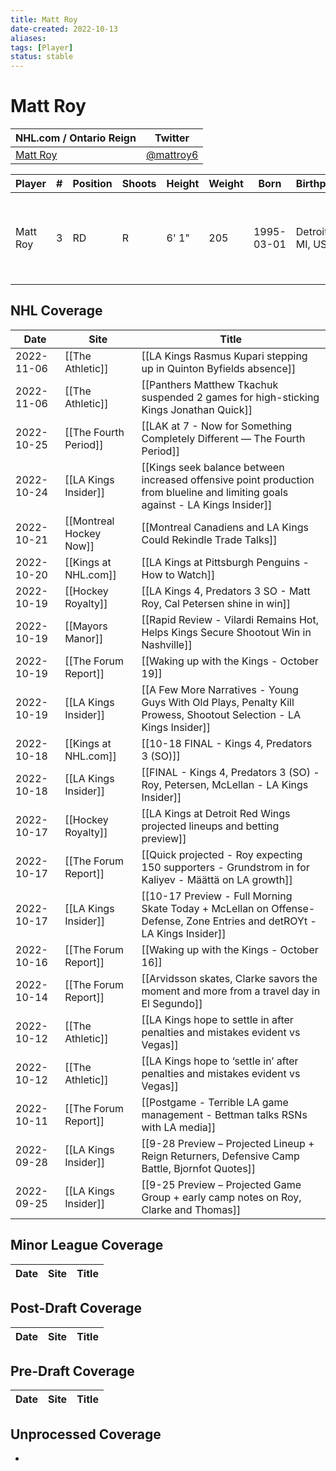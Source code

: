```yaml
---
title: Matt Roy
date-created: 2022-10-13
aliases: 
tags: [Player]
status: stable
---
```


# Matt Roy

NHL.com / Ontario Reign | Twitter
-|-
[Matt Roy](https://www.nhl.com/player/matt-roy-8478911) | [@mattroy6](https://twitter.com/mattroy6)

Player | \# | Position | Shoots | Height | Weight | Born | Birthplace | Draft 
-|-|-|-|-|-|-|-|-
Matt Roy | 3 | RD | R | 6' 1" | 205 | 1995-03-01 | Detroit, MI, USA | 2015 LAK, 7th rd, 13th pk (194th overall)




## NHL  Coverage
| Date       | Site                    | Title                                                                                                                           |
| ---------- | ----------------------- | ------------------------------------------------------------------------------------------------------------------------------- |
| 2022-11-06 | [[The Athletic]]        | [[LA Kings Rasmus Kupari stepping up in Quinton Byfields absence]]                                                              |
| 2022-11-06 | [[The Athletic]]        | [[Panthers Matthew Tkachuk suspended 2 games for high-sticking Kings Jonathan Quick]]                                           |
| 2022-10-25 | [[The Fourth Period]]   | [[LAK at 7 - Now for Something Completely Different — The Fourth Period]]                                                       |
| 2022-10-24 | [[LA Kings Insider]]    | [[Kings seek balance between increased offensive point production from blueline and limiting goals against - LA Kings Insider]] |
| 2022-10-21 | [[Montreal Hockey Now]] | [[Montreal Canadiens and LA Kings Could Rekindle Trade Talks]]                                                                  |
| 2022-10-20 | [[Kings at NHL.com]]    | [[LA Kings at Pittsburgh Penguins - How to Watch]]                                                                              |
| 2022-10-19 | [[Hockey Royalty]]      | [[LA Kings 4, Predators 3 SO - Matt Roy, Cal Petersen shine in win]]                                                            |
| 2022-10-19 | [[Mayors Manor]]        | [[Rapid Review - Vilardi Remains Hot, Helps Kings Secure Shootout Win in Nashville]]                                            |
| 2022-10-19 | [[The Forum Report]]    | [[Waking up with the Kings - October 19]]                                                                                       |
| 2022-10-19 | [[LA Kings Insider]]    | [[A Few More Narratives - Young Guys With Old Plays, Penalty Kill Prowess, Shootout Selection - LA Kings Insider]]              |
| 2022-10-18 | [[Kings at NHL.com]]    | [[10-18 FINAL - Kings 4, Predators 3 (SO)]]                                                                                     |
| 2022-10-18 | [[LA Kings Insider]]    | [[FINAL - Kings 4, Predators 3 (SO) - Roy, Petersen, McLellan - LA Kings Insider]]                                              |
| 2022-10-17 | [[Hockey Royalty]]      | [[LA Kings at Detroit Red Wings projected lineups and betting preview]]                                                         |
| 2022-10-17 | [[The Forum Report]]    | [[Quick projected - Roy expecting 150 supporters - Grundstrom in for Kaliyev - Määttä on LA growth]]                            |
| 2022-10-17 | [[LA Kings Insider]]    | [[10-17 Preview - Full Morning Skate Today + McLellan on Offense-Defense, Zone Entries and detROYt - LA Kings Insider]]         |
| 2022-10-16 | [[The Forum Report]]    | [[Waking up with the Kings - October 16]]                                                                                       |
| 2022-10-14 | [[The Forum Report]]    | [[Arvidsson skates, Clarke savors the moment and more from a travel day in El Segundo]]                                         |
| 2022-10-12 | [[The Athletic]]        | [[LA Kings hope to settle in after penalties and mistakes evident vs Vegas]]                                                    |
| 2022-10-12 | [[The Athletic]]        | [[LA Kings hope to ‘settle in’ after penalties and mistakes evident vs Vegas]]                                                  |
| 2022-10-11 | [[The Forum Report]]    | [[Postgame - Terrible LA game management - Bettman talks RSNs with LA media]]                                                   |
| 2022-09-28 | [[LA Kings Insider]]    | [[9-28 Preview – Projected Lineup + Reign Returners, Defensive Camp Battle, Bjornfot Quotes]]                                   |
| 2022-09-25 | [[LA Kings Insider]]    | [[9-25 Preview – Projected Game Group + early camp notes on Roy, Clarke and Thomas]]                                            |



## Minor League Coverage
Date | Site |  Title
---|---|---



## Post-Draft Coverage
Date | Site |  Title
---|---|---



## Pre-Draft Coverage
Date | Site |  Title
---|---|---


## Unprocessed Coverage
- 
